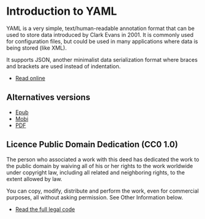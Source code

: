 # Introduction to YAML

YAML is a very simple, text/human-readable annotation format that can be used to store data introduced by Clark Evans in 2001. It is commonly used for configuration files, but could be used in many applications where data is being stored (like XML).

It supports JSON, another minimalist data serialization format where braces and brackets are used instead of indentation.

- [Read online](https://yaml.irz.fr)

## Alternatives versions

- [Epub](https://github.com/arthurlacoste/Introduction-To-YAML/raw/master/dist/Introduction-to-YAML.epub)
- [Mobi](https://github.com/arthurlacoste/Introduction-To-YAML/raw/master/dist/Introduction-to-YAML.mobi)
- [PDF](https://github.com/arthurlacoste/Introduction-To-YAML/raw/master/dist/Introduction-to-YAML.pdf)

## Licence Public Domain Dedication (CC0 1.0)

The person who associated a work with this deed has dedicated the work to the public domain by waiving all of his or her rights to the work worldwide under copyright law, including all related and neighboring rights, to the extent allowed by law.

You can copy, modify, distribute and perform the work, even for commercial purposes, all without asking permission. See Other Information below.

- [Read the full legal code](https://creativecommons.org/publicdomain/zero/1.0/legalcode)
